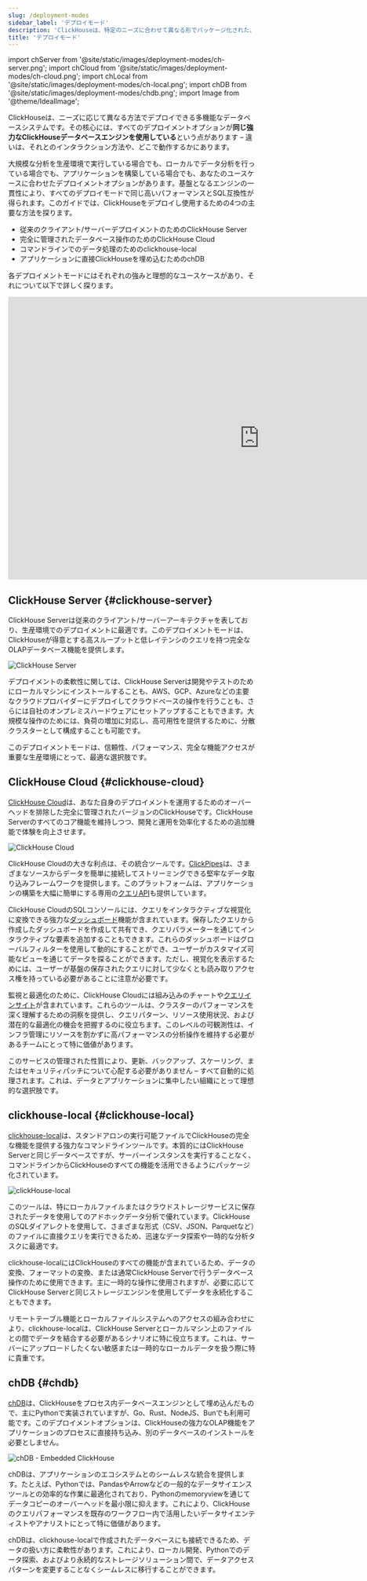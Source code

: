 ```yaml
---
slug: /deployment-modes
sidebar_label: 'デプロイモード'
description: 'ClickHouseは、特定のニーズに合わせて異なる形でパッケージ化された、同じ強力なデータベースエンジンを使用する4つのデプロイメントオプションを提供します。'
title: 'デプロイモード'
---
```


import chServer from '@site/static/images/deployment-modes/ch-server.png';
import chCloud from '@site/static/images/deployment-modes/ch-cloud.png';
import chLocal from '@site/static/images/deployment-modes/ch-local.png';
import chDB from '@site/static/images/deployment-modes/chdb.png';
import Image from '@theme/IdealImage';

ClickHouseは、ニーズに応じて異なる方法でデプロイできる多機能なデータベースシステムです。その核心には、すべてのデプロイメントオプションが**同じ強力なClickHouseデータベースエンジンを使用している**という点があります – 違いは、それとのインタラクション方法や、どこで動作するかにあります。

大規模な分析を生産環境で実行している場合でも、ローカルでデータ分析を行っている場合でも、アプリケーションを構築している場合でも、あなたのユースケースに合わせたデプロイメントオプションがあります。基盤となるエンジンの一貫性により、すべてのデプロイモードで同じ高いパフォーマンスとSQL互換性が得られます。このガイドでは、ClickHouseをデプロイし使用するための4つの主要な方法を探ります。

* 従来のクライアント/サーバーデプロイメントのためのClickHouse Server
* 完全に管理されたデータベース操作のためのClickHouse Cloud
* コマンドラインでのデータ処理のためのclickhouse-local
* アプリケーションに直接ClickHouseを埋め込むためのchDB

各デプロイメントモードにはそれぞれの強みと理想的なユースケースがあり、それについて以下で詳しく探ります。

<iframe width="1024" height="576" src="https://www.youtube.com/embed/EOXEW_-r10A?si=6IanDSJlRzN8f9Mo" title="YouTube video player" frameborder="0" allow="accelerometer; autoplay; clipboard-write; encrypted-media; gyroscope; picture-in-picture; web-share" referrerpolicy="strict-origin-when-cross-origin" allowfullscreen></iframe>

## ClickHouse Server {#clickhouse-server}

ClickHouse Serverは従来のクライアント/サーバーアーキテクチャを表しており、生産環境でのデプロイメントに最適です。このデプロイメントモードは、ClickHouseが得意とする高スループットと低レイテンシのクエリを持つ完全なOLAPデータベース機能を提供します。

<Image img={chServer} alt="ClickHouse Server" size="sm"/>

<br/>

デプロイメントの柔軟性に関しては、ClickHouse Serverは開発やテストのためにローカルマシンにインストールすることも、AWS、GCP、Azureなどの主要なクラウドプロバイダーにデプロイしてクラウドベースの操作を行うことも、さらには自社のオンプレミスハードウェアにセットアップすることもできます。大規模な操作のためには、負荷の増加に対応し、高可用性を提供するために、分散クラスターとして構成することも可能です。

このデプロイメントモードは、信頼性、パフォーマンス、完全な機能アクセスが重要な生産環境にとって、最適な選択肢です。

## ClickHouse Cloud {#clickhouse-cloud}

[ClickHouse Cloud](/cloud/overview)は、あなた自身のデプロイメントを運用するためのオーバーヘッドを排除した完全に管理されたバージョンのClickHouseです。ClickHouse Serverのすべてのコア機能を維持しつつ、開発と運用を効率化するための追加機能で体験を向上させます。

<Image img={chCloud} alt="ClickHouse Cloud" size="sm"/>

ClickHouse Cloudの大きな利点は、その統合ツールです。[ClickPipes](/cloud/get-started/cloud-quick-start#clickpipes)は、さまざまなソースからデータを簡単に接続してストリーミングできる堅牢なデータ取り込みフレームワークを提供します。このプラットフォームは、アプリケーションの構築を大幅に簡単にする専用の[クエリAPI](/cloud/get-started/query-endpoints)も提供しています。

ClickHouse CloudのSQLコンソールには、クエリをインタラクティブな視覚化に変換できる強力な[ダッシュボード](/cloud/manage/dashboards)機能が含まれています。保存したクエリから作成したダッシュボードを作成して共有でき、クエリパラメーターを通じてインタラクティブな要素を追加することもできます。これらのダッシュボードはグローバルフィルターを使用して動的にすることができ、ユーザーがカスタマイズ可能なビューを通じてデータを探ることができます。ただし、視覚化を表示するためには、ユーザーが基盤の保存されたクエリに対して少なくとも読み取りアクセス権を持っている必要があることに注意が必要です。

監視と最適化のために、ClickHouse Cloudには組み込みのチャートや[クエリインサイト](/cloud/get-started/query-insights)が含まれています。これらのツールは、クラスターのパフォーマンスを深く理解するための洞察を提供し、クエリパターン、リソース使用状況、および潜在的な最適化の機会を把握するのに役立ちます。このレベルの可観測性は、インフラ管理にリソースを割かずに高パフォーマンスの分析操作を維持する必要があるチームにとって特に価値があります。

このサービスの管理された性質により、更新、バックアップ、スケーリング、またはセキュリティパッチについて心配する必要がありません – すべて自動的に処理されます。これは、データとアプリケーションに集中したい組織にとって理想的な選択肢です。

## clickhouse-local {#clickhouse-local}

[clickhouse-local](/operations/utilities/clickhouse-local)は、スタンドアロンの実行可能ファイルでClickHouseの完全な機能を提供する強力なコマンドラインツールです。本質的にはClickHouse Serverと同じデータベースですが、サーバーインスタンスを実行することなく、コマンドラインからClickHouseのすべての機能を活用できるようにパッケージ化されています。

<Image img={chLocal} alt="clickHouse-local" size="sm"/>

このツールは、特にローカルファイルまたはクラウドストレージサービスに保存されたデータを使用してのアドホックデータ分析で優れています。ClickHouseのSQLダイアレクトを使用して、さまざまな形式（CSV、JSON、Parquetなど）のファイルに直接クエリを実行できるため、迅速なデータ探索や一時的な分析タスクに最適です。

clickhouse-localにはClickHouseのすべての機能が含まれているため、データの変換、フォーマットの変換、または通常ClickHouse Serverで行うデータベース操作のために使用できます。主に一時的な操作に使用されますが、必要に応じてClickHouse Serverと同じストレージエンジンを使用してデータを永続化することもできます。

リモートテーブル機能とローカルファイルシステムへのアクセスの組み合わせにより、clickhouse-localは、ClickHouse Serverとローカルマシン上のファイルとの間でデータを結合する必要があるシナリオに特に役立ちます。これは、サーバーにアップロードしたくない敏感または一時的なローカルデータを扱う際に特に貴重です。

## chDB {#chdb}

[chDB](/chdb)は、ClickHouseをプロセス内データベースエンジンとして埋め込んだもので、主にPythonで実装されていますが、Go、Rust、NodeJS、Bunでも利用可能です。このデプロイメントオプションは、ClickHouseの強力なOLAP機能をアプリケーションのプロセスに直接持ち込み、別のデータベースのインストールを必要としません。

<Image img={chDB} alt="chDB - Embedded ClickHouse" size="sm"/>

chDBは、アプリケーションのエコシステムとのシームレスな統合を提供します。たとえば、Pythonでは、PandasやArrowなどの一般的なデータサイエンスツールとの効率的な作業に最適化されており、Pythonのmemoryviewを通じてデータコピーのオーバーヘッドを最小限に抑えます。これにより、ClickHouseのクエリパフォーマンスを既存のワークフロー内で活用したいデータサイエンティストやアナリストにとって特に価値があります。

chDBは、clickhouse-localで作成されたデータベースにも接続できるため、データの扱い方に柔軟性があります。これにより、ローカル開発、Pythonでのデータ探索、およびより永続的なストレージソリューション間で、データアクセスパターンを変更することなくシームレスに移行することができます。
